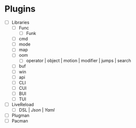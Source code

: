 # Plugins

* [ ] Libraries
	* [ ] Func
		* [ ] Funk
	* [ ] cmd
	* [ ] mode
	* [ ] map
	* [ ] oom
		* [ ] operator | object | motion | modifier | jumps | search
	* [ ] buf
	* [ ] win
	* [ ] api
	* [ ] CLI
	* [ ] CUI
	* [ ] BUI
	* [ ] TUI
* [ ] LiveReload
	* [ ] DSL | *Json* | *Yaml*
* [ ] Plugman
* [ ] Pacman
